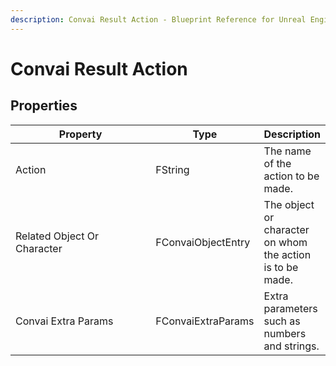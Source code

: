 ```yaml
---
description: Convai Result Action - Blueprint Reference for Unreal Engine integration.
---
```


# Convai Result Action

## Properties

<table><thead><tr><th width="347.3333333333333">Property</th><th width="98">Type</th><th>Description</th></tr></thead><tbody><tr><td>Action</td><td>FString</td><td>The name of the action to be made.</td></tr><tr><td>Related Object Or Character</td><td>FConvaiObjectEntry</td><td>The object or character on whom the action is to be made.</td></tr><tr><td>Convai Extra Params</td><td>FConvaiExtraParams</td><td>Extra parameters such as numbers and strings.</td></tr></tbody></table>
